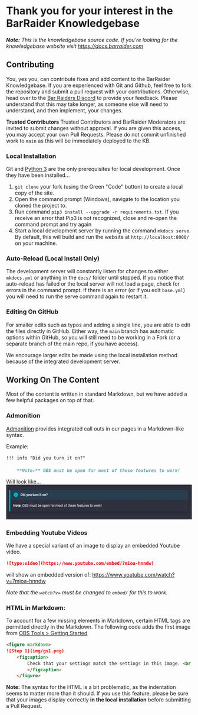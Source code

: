 # Thank you for your interest in the BarRaider Knowledgebase

***Note:** This is the knowledgebase source code. If you're looking for the knowledgebase website visit https://docs.barraider.com*

## Contributing
You, yes you, can contribute fixes and add content to the BarRaider Knowledgebase.  If you are experienced with Git and Github, feel free to fork the repository and submit a pull request with your contributions.  Otherwise, head over to the [Bar Raiders Discord](http://discord.barraider.com) to provide your feedback.  Please understand that this may take longer, as someone else will need to understand, and then implement, your changes.

**Trusted Contributors**
Trusted Contributors and BarRaider Moderators are invited to submit changes without approval.  If you are given this access, you may accept your own Pull Requests. Please do not commit unfinished work to `main` as this will be immediately deployed to the KB.  

### Local Installation
Git and [Python 3](https://www.python.org/downloads/windows/) are the only prerequisites for local development.  Once they have been installed...

1. `git clone` your fork (using the Green "Code" button) to create a local copy of the site.
2. Open the command prompt (Windows), navigate to the location you cloned the project to.
3. Run command `pip3 install --upgrade -r requirements.txt`. If you receive an error that Pip3 is not recognized,  close and re-open the command prompt and try again
4. Start a local development server by running the command `mkdocs serve`.  By default, this will build and run the website at `http://localhost:8000/` on your machine.

### Auto-Reload (Local Install Only)
The development server will constantly listen for changes to either `mkdocs.yml` or anything in the `docs/` folder until stopped.  If you notice that auto-reload has failed or the local server will not load a page, check for errors in the command prompt.  If there is an error (or if you edit `base.yml`) you will need to run the serve command again to restart it.

### Editing On GitHub
For smaller edits such as typos and adding a single line, you are able to edit the files directly in GitHub.  Either way, the `main` branch has automatic options within GitHub, so you will still need to be working in a Fork (or a separate branch of the main repo, if you have access).

We encourage larger edits be made using the local installation method because of the integrated development server.

## Working On The Content
Most of the content is written in standard Markdown, but we have added a few helpful packages on top of that.

### Admonition
[Admonition](https://squidfunk.github.io/mkdocs-material/reference/admonitions/#usage) provides integrated call outs in our pages in a Markdown-like syntax.

Example:
```markdown
!!! info "Did you turn it on?"

    **Note:** OBS must be open for most of these features to work!
```
Will look like...
![Admonition Example](docs/img/admonition-example.jpg)

### Embedding Youtube Videos
We have a special variant of an image to display an embedded Youtube video.  

```markdown
![type:video](https://www.youtube.com/embed/7mioa-hnndw)
```
will show an embedded version of: https://www.youtube.com/watch?v=7mioa-hnndw

*Note that the `watch?v=` must be changed to `embed/` for this to work.*

### HTML in Markdown:
To account for a few missing elements in Markdown, certain HTML tags are permitted directly in the Markdown.  The following code adds the first image from [OBS Tools > Getting Started](https://cyberlightdev.github.io/barraider-kb/obs-tools/getting-started/)

```markdown
<figure markdown>
![Step 1](img/gs1.png)
    <figcaption>
        Check that your settings match the settings in this image. <br /><strong>Set your own password.</strong>
        </figcaption>
    </figure>
```
**Note:** The syntax for the HTML is a bit problematic, as the indentation seems to matter more than it should.  If you use this feature, please be sure that your images display correctly **in the local installation** before submitting a Pull Request.
